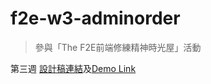 f2e-w3-adminorder
=========
> 參與「The F2E前端修練精神時光屋」活動
> 
第三週 [設計稿連結](https://hexschool.github.io/THE_F2E_Design/week3-admin%20order/)及[Demo Link](https://diuer.github.io/f2e-w3-adminorder)
